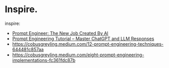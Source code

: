 # Inspire.
inspire:
- [Prompt Engineer: The New Job Created By AI](https://youtu.be/TPIXDkaLsZM)
- [Prompt Engineering Tutorial – Master ChatGPT and LLM Responses](https://youtu.be/_ZvnD73m40o)
- https://cobusgreyling.medium.com/12-prompt-engineering-techniques-644481c857aa
- https://cobusgreyling.medium.com/eight-prompt-engineering-implementations-fc361fdc87b
